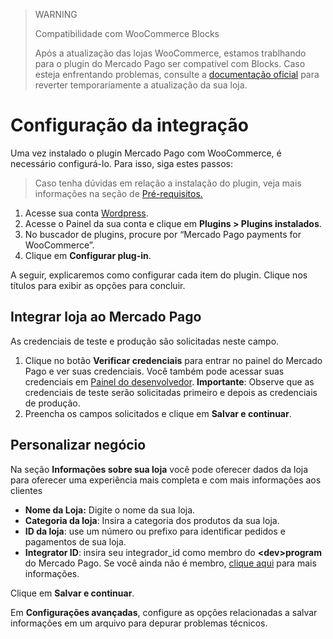 > WARNING
>
> Compatibilidade com WooCommerce Blocks
>
> Após a atualização das lojas WooCommerce, estamos trablhando para o plugin do Mercado Pago ser compatível com Blocks. Caso esteja enfrentando problemas, consulte a [documentação oficial](https://woo.com/document/cart-checkout-blocks-status/#section-6) para reverter temporariamente a atualização da sua loja.

# Configuração da integração

Uma vez instalado o plugin Mercado Pago com WooCommerce, é necessário configurá-lo. Para isso, siga estes passos:

> Caso tenha dúvidas em relação a instalação do plugin, veja mais informações na seção de [Pré-requisitos.](/developers/pt/docs/woocommerce/previous-requirements)

1. Acesse sua conta [Wordpress](https://wordpress.com/).
2. Acesse o Painel da sua conta e clique em **Plugins > Plugins instalados**.
3. No buscador de plugins, procure por “Mercado Pago payments for WooCommerce”.
4. Clique em **Configurar plug-in**.

A seguir, explicaremos como configurar cada item do plugin. Clique nos títulos para exibir as opções para concluir.

## Integrar loja ao Mercado Pago

As credenciais de teste e produção são solicitadas neste campo.
1. Clique no botão **Verificar credenciais** para entrar no painel do Mercado Pago e ver suas credenciais. Você também pode acessar suas credenciais em [Painel do desenvolvedor](https://www.mercadopago[FAKER][URL][DOMAIN]/developers/panel/app). **Importante**: Observe que as credenciais de teste serão solicitadas primeiro e depois as credenciais de produção.
2. Preencha os campos solicitados e clique em **Salvar e continuar**.

## Personalizar negócio

Na seção **Informações sobre sua loja** você pode oferecer dados da loja para oferecer uma experiência mais completa e com mais informações aos clientes

* **Nome da Loja:** Digite o nome da sua loja.
* **Categoria da loja**: Insira a categoria dos produtos da sua loja.
* **ID da loja**: use um número ou prefixo para identificar pedidos e pagamentos de sua loja.
* **Integrator ID**: insira seu integrador_id como membro do **&lt;dev&gt;program** do Mercado Pago. Se você ainda não é membro, [clique aqui](https://www.mercadopago[FAKER][URL][DOMAIN]/developers/pt/developer-program) para mais informações.

Clique em **Salvar e continuar**.

Em **Configurações avançadas**, configure as opções relacionadas a salvar informações em um arquivo para depurar problemas técnicos.

